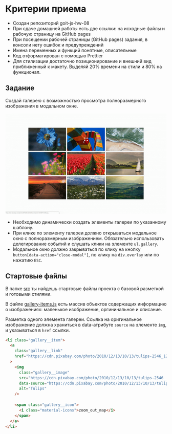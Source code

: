 # Критерии приема

- Создан репозиторий goit-js-hw-08
- При сдаче домашней работы есть две ссылки: на исходные файлы и рабочую
  страницу на GitHub pages
- При посещении рабочей страницы (GitHub pages) задания, в консоли нету ошибок и
  предупреждений
- Имена переменных и функций понятные, описательные
- Код отформатирован с помощью Prettier
- Для стилизации достаточно позиционирование и внешний вид приближенный к
  макету. Выделяй 20% времени на стили и 80% на функционал.

## Задание

Создай галерею с возможностью просмотра полноразмерного изображения в модальном
окне.

![preview](./preview.gif)

- Необходимо динамически создать элементы галереи по указанному шаблону.
- При клике по элементу галереи должно открываться модальное окно с
  полноразмерным изображением. Обязательно использовать делегирование событий и
  слушать клики на элементе `ul.gallery`.
- Модальное окно должно закрываться по клику на кнопку
  `button[data-action="close-modal"]`, по клику на `div.overlay` или по нажатию
  `ESC`.

## Стартовые файлы

В папке [src](./src) ты найдешь стартовые файлы проекта с базовой разметкой и
готовыми стилями.

В файле [gallery-items.js](./src/gallery-items.js) есть массив объектов
содержащих информацию о изображениях: маленькое изображение, оргининальное и
описание.

Разметка одного элемента галереи. Ссылка на оригинальное изображение должна
храниться в data-атрибуте `source` на элементе `img`, и указываться в `href`
ссылки.

```html
<li class="gallery__item">
  <a
    class="gallery__link"
    href="https://cdn.pixabay.com/photo/2010/12/13/10/13/tulips-2546_1280.jpg"
  >
    <img
      class="gallery__image"
      src="https://cdn.pixabay.com/photo/2010/12/13/10/13/tulips-2546__340.jpg"
      data-source="https://cdn.pixabay.com/photo/2010/12/13/10/13/tulips-2546_1280.jpg"
      alt="Tulips"
    />

    <span class="gallery__icon">
      <i class="material-icons">zoom_out_map</i>
    </span>
  </a>
</li>
```
